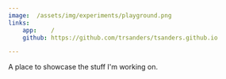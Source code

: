 ```yaml
---
image:  /assets/img/experiments/playground.png
links:
    app:    /
    github: https://github.com/trsanders/tsanders.github.io

---
```


A place to showcase the stuff I'm working on.